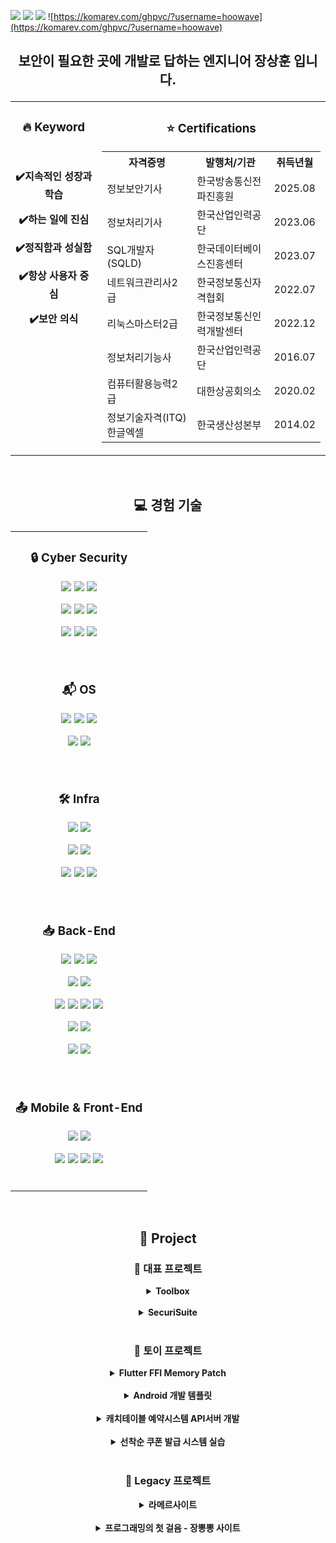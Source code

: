 <a href="https://linktr.ee/hoowave"><img src="https://img.shields.io/badge/Link-linktree-blue"/></a>
<a href="https://blog.naver.com/ma5ter"><img src="https://img.shields.io/badge/Link-blog-blue"/></a>
<a href="http://hoowave.dothome.co.kr"><img src="https://img.shields.io/badge/Link-Site-blue"/></a>
![https://komarev.com/ghpvc/?username=hoowave](https://komarev.com/ghpvc/?username=hoowave)

## <p align="center"> 보안이 필요한 곳에 개발로 답하는 엔지니어 장상훈 입니다.</p>

<div align="center">
<table>
  <tr>
    <td valign="top">
      <h3 align="center">🔥 Keyword</h3>
      </br>
      <p align="center"><strong>✔️지속적인 성장과 학습</strong></p>
      <p align="center"><strong>✔️하는 일에 진심</strong></p>
      <p align="center"><strong>✔️정직함과 성실함</strong></p>
      <p align="center"><strong>✔️항상 사용자 중심</strong></p>
      <p align="center"><strong>✔️보안 의식</strong></p>
    </td>
    <td valign="top">
      <h3 align="center">⭐️ Certifications</h3>
      <table align="center">
        <tr>
          <th>자격증명</th>
          <th>발행처/기관</th>
          <th>취득년월</th>
        </tr>
        <tr>
          <td>정보보안기사</td>
          <td>한국방송통신전파진흥원</td>
          <td>2025.08</td>
        </tr>
        <tr>
          <td>정보처리기사</td>
          <td>한국산업인력공단</td>
          <td>2023.06</td>
        </tr>
        <tr>
          <td>SQL개발자(SQLD)</td>
          <td>한국데이터베이스진흥센터</td>
          <td>2023.07</td>
        </tr>
        <tr>
          <td>네트워크관리사2급</td>
          <td>한국정보통신자격협회</td>
          <td>2022.07</td>
        </tr>
        <tr>
          <td>리눅스마스터2급</td>
          <td>한국정보통신인력개발센터</td>
          <td>2022.12</td>
        </tr>
        <tr>
          <td>정보처리기능사</td>
          <td>한국산업인력공단</td>
          <td>2016.07</td>
        </tr>
        <tr>
          <td>컴퓨터활용능력2급</td>
          <td>대한상공회의소</td>
          <td>2020.02</td>
        </tr>
        <tr>
          <td>정보기술자격(ITQ)한글엑셀</td>
          <td>한국생산성본부</td>
          <td>2014.02</td>
        </tr>
      </table>
    </td>
  </tr>
</table>
</div>
<br>

## <p align="center"> 💻 경험 기술 </p>

<div align="center">
<table>
  <tr>
    <td valign="top" colspan="2">
      <h3 align="center">🔒 Cyber Security</h3>
      <p align="center">
      <img src="https://img.shields.io/badge/WebGoat-FF0000?style=flat-square&logo=webgoat&logoColor=white"/></a>
      <img src="https://img.shields.io/badge/Wireshark-1679A7?style=flat-square&logo=wireshark&logoColor=white"/></a>
      <img src="https://img.shields.io/badge/Metasploit-000000?style=flat-square&logo=metasploit&logoColor=white"/></a>
      </p>
      <p align="center">
      <img src="https://img.shields.io/badge/Reverse%20Engineering-000000?style=flat-square&logo=reverseengineering&logoColor=white"/></a>
      <img src="https://img.shields.io/badge/Burp%20Suite-000000?style=flat-square&logo=burpsuite&logoColor=white"/></a>
      <img src="https://img.shields.io/badge/Nmap-000000?style=flat-square&logo=nmap&logoColor=white"/></a>
      </p>
      <p align="center">
      <img src="https://img.shields.io/badge/SQLMap-000000?style=flat-square&logo=sqlmap&logoColor=white"/></a>
      <img src="https://img.shields.io/badge/CVE--2017--0143-000000?style=flat-square&logo=cve&logoColor=white"/></a>
      <img src="https://img.shields.io/badge/MSFvenom-000000?style=flat-square&logo=metasploit&logoColor=white"/></a>
      </p>
      <br>
    </td>
  </tr>
  <tr>
    <td valign="top" colspan="2">
      <h3 align="center">📬 OS</h3>
      <p align="center">
      <img src="https://img.shields.io/badge/Windows-0078D4?style=flat-square&logo=Windows&logoColor=white"/></a>
      <img src="https://img.shields.io/badge/RedHat-EE0000?style=flat-square&logo=Redhat&logoColor=white"/></a>
      <img src="https://img.shields.io/badge/Debian-A81D33?style=flat-square&logo=Debian&logoColor=white"/></a>
      </p>
      <p align="center">
      <img src="https://img.shields.io/badge/Amazon%20Linux-232F3E?style=flat-square&logo=amazonaws&logoColor=white"/></a>
      <img src="https://img.shields.io/badge/Raspberry%20Pi%20OS-A22846?style=flat-square&logo=raspberrypi&logoColor=white"/></a>
      </p>
      <br>
    </td>
  </tr>
  <tr>
    <td valign="top" colspan="2">
      <h3 align="center">🛠 Infra</h3>
      <p align="center">
      <img src="https://img.shields.io/badge/Docker-2496ED?style=flat-square&logo=Docker&logoColor=white"/></a>
      <img src="https://img.shields.io/badge/Jenkins-D24939?style=flat-square&logo=jenkins&logoColor=white"/></a>
      </p>
      <p align="center">
      <img src="https://img.shields.io/badge/AWS%20EC2-FF9900?style=flat-square&logo=amazonec2&logoColor=white"/></a>
      <img src="https://img.shields.io/badge/AWS%20RDS-527FFF?style=flat-square&logo=amazonrds&logoColor=white"/></a>
      </p>
      <p align="center">
      <img src="https://img.shields.io/badge/AWS%20Route%2053-8C4FFF?style=flat-square&logo=amazonroute53&logoColor=white"/></a>
      <img src="https://img.shields.io/badge/AWS%20Amplify-FF9900?style=flat-square&logo=awsamplify&logoColor=white"/></a>
      <img src="https://img.shields.io/badge/AWS%20Certificate%20Manager-232F3E?style=flat-square&logo=amazonaws&logoColor=white"/></a>
      </p>
      <br>
    </td>
  </tr>
  <tr>
    <td valign="top" colspan="2">
      <h3 align="center">📥 Back-End</h3>
      <p align="center">
      <img src="https://img.shields.io/badge/Java-007396?style=flat-square&logo=Java&logoColor=white"/></a>
      <img src="https://img.shields.io/badge/Jsp&Servlet-FF8800?style=flat-square&logo=Jsp&Servlet&logoColor=white"/></a>
      <img src="https://img.shields.io/badge/SpringBoot-6DB33F?style=flat-square&logo=SpringBoot&logoColor=white"/></a>
      </p>
      <p align="center">
      <img src="https://img.shields.io/badge/Spring%20Security-6DB33F?style=flat-square&logo=springsecurity&logoColor=white"/></a>
      <img src="https://img.shields.io/badge/SpringCloud-3693F3?style=flat-square&logo=icloud&logoColor=white"/></a>
      </p>
      <p align="center">
      <img src="https://img.shields.io/badge/MyBatis-A100FF?style=flat-square&logo=MyBatis&logoColor=white"/></a>
      <img src="https://img.shields.io/badge/SpringDataJPA-DD1100?style=flat-square&logo=SpringDataJPA&logoColor=white"/></a>
      <img src="https://img.shields.io/badge/MySQL-4479A1?style=flat-square&logo=MySQL&logoColor=white"/></a>
      <img src="https://img.shields.io/badge/Oracle-F80000?style=flat-square&logo=Oracle&logoColor=white"/></a>
      </p>
      <p align="center">
      <img src="https://img.shields.io/badge/Redis-DC382D?style=flat-square&logo=redis&logoColor=white"/></a>
      <img src="https://img.shields.io/badge/Kafka-231F20?style=flat-square&logo=apachekafka&logoColor=white"/></a>
      </p>
      <p align="center">
      <img src="https://img.shields.io/badge/PHP-777BB4?style=flat-square&logo=PHP&logoColor=white"/></a>
      <img src="https://img.shields.io/badge/Laravel-FF2D20?style=flat-square&logo=laravel&logoColor=white"/></a>
      </p>
      <br>
    </td>
  </tr>
  <tr>
    <td valign="top" colspan="2">
      <h3 align="center">📤 Mobile & Front-End</h3>
      <p align="center">
      <img src="https://img.shields.io/badge/Android%20Jetpack%20Compose-3DDC84?style=flat-square&logo=android&logoColor=white"/></a>
      <img src="https://img.shields.io/badge/Flutter-02569B?style=flat-square&logo=flutter&logoColor=white"/></a>
      </p>
      <p align="center">
      <img src="https://img.shields.io/badge/Jquery-0769AD?style=flat-square&logo=jquery&logoColor=white"/></a>
      <img src="https://img.shields.io/badge/Thymeleaf-005F0F?style=flat-square&logo=thymeleaf&logoColor=white"/></a>
      <img src="https://img.shields.io/badge/Vue.js-4FC08D?style=flat-square&logo=vue.js&logoColor=white"/></a>
      <img src="https://img.shields.io/badge/React-61DAFB?style=flat-square&logo=react&logoColor=black"/></a>
      </p>
      <br>
    </td>
  </tr>
</table>
</div>
<br>

## <p align="center"> 📖 Project </p>
<div align="center">

<h3 align="center">🔷 대표 프로젝트</h3>
<details>
<summary><strong>Toolbox</strong></summary>
- 수행 기간 : 2025.02.01 ~ 현재</br>
- 주요 역할 : 백엔드 API 서버 개발, 프론트엔드 인터페이스 구현 및 AWS 배포</br>
- 주요 내용 : 누구나 필요한 서비스를, 누구나 쉽게 사용할 수 있도록 만드는 프로젝트</br>
<h3><a href="https://github.com/hoowave/toolbox-backend">Backend 👉</a> | <a href="https://github.com/hoowave/toolbox-frontend">Frontend 👉</a></h3>
</details>
<br>

<details>
<summary><strong>SecuriSuite</strong></summary>
- 수행 기간 : 2024.01.10 ~ 2024.02.05</br>
- 주요 역할 : API 서버 개발 및 인터페이스 제작, 도커 배포</br>
- 주요 내용 : SecuriSuite는 브라우저에서 정보 보안 도구를 사용하기 위한 그래픽 인터페이스입니다.</br>
또한, 본 프로젝트는 기존 JSP 기반의 "라메르 사이트"를 현대적인 웹 개발 표준과 확장성을 고려하여 전면적으로 리팩토링하는 작업입니다.</br>
<h3><a href="https://github.com/hoowave/SecuriSuite">SecuriSuite 👉</a></h3>
</details>
<br>
<h3 align="center">🔷 토이 프로젝트</h3>


<details>
<summary><strong>Flutter FFI Memory Patch</strong></summary>
- 수행 기간 : 2024.10.01 ~ 2024.11.01</br>
- 주요 역할 : Flutter와 C++ DLL을 FFI로 연동하여 Windows 메모리 패치 프로그램 개발</br>
- 주요 내용 : Windows API를 활용한 프로세스 메모리 접근 및 수정 기능 구현, GetX 아키텍처를 통한 상태관리</br>
- 사용 기술 : Flutter, Dart, C++, Windows API, FFI(Foreign Function Interface)</br>
<h3><a href="https://github.com/hoowave/flutter_ffi_memory_patch">Flutter FFI Memory Patch 👉</a></h3>
</details>
<br>

<details>
<summary><strong>Android 개발 템플릿</strong></summary>
- 수행 기간 : 2024.09.01 ~ 2024.10.01</br>
- 주요 역할 : Android 개발을 위한 최신 아키텍처 기반의 템플릿 개발</br>
- 주요 내용 : Jetpack Compose, KSP, MVVM, Hilt를 결합하여 효율적인 개발 환경 구축</br>
- 사용 기술 : Kotlin, Jetpack Compose, KSP, Hilt, MVVM</br>
<h3><a href="https://github.com/hoowave/aos-ksp-hilt">Android 개발 템플릿 👉</a></h3>
</details>
<br>

<details>
<summary><strong>캐치테이블 예약시스템 API서버 개발</strong></summary>
- 수행 기간 : 2023.11.01 ~ 2023.12.01</br>
- 주요 역할 : DDD(도메인 주도 개발)을 통한 MSA기반 API서버 개발</br>
<h3><a href="https://github.com/hoowave/Catchtable">캐치테이블 예약시스템 👉</a></h3>
</details>
<br>

<details>
<summary><strong>선착순 쿠폰 발급 시스템 실습</strong></summary>
- 수행 기간 : 2023.12.01 ~ 2024.01.01</br>
- 주요 역할 : 데이터의 성능과 정합성에 대한 고민 - redis를 사용하여 성능 향상 및 kafka를 사용하여 몰리는 트래픽 처리</br>
<h3><a href="https://github.com/hoowave/coupon-system">선착순 쿠폰 발급 시스템 👉</a></h3>
</details>

<br>
<h3 align="center">🔷 Legacy 프로젝트</h3>

<details>
<summary><strong>라메르사이트</strong></summary>
- 수행 기간 : 2023.07.01 ~ 2023.09.01</br>
- 주요 역할 : 쉘 스크립트 작성 및 데이터 처리</br>
- 업무 성과 : 웹에서 사용자의 입력을 받아 리눅스 명령을 수행하여 결과를 반환하는 사이트 도구</br>
(웹 크롤링, 웹 미러링, 사전파일 생성과 그 파일을 이용해 보안 테스팅 도구 등 기능 제공)</br>
<h3><a href="https://github.com/hoowave/Legacy_Project_Lamer">라메르사이트 👉</a></h3>
</details>
<br>

<details>
<summary><strong>프로그래밍의 첫 걸음 - 장뽕뽕 사이트</strong></summary>
- 수행 기간 : 2023.01.01 ~ 현재</br>
- 주요 역할 : 화면 설계 및 서비스기획</br>
- 업무 성과 : 웹에서 마우스 클릭을 통해 광물을 캐고, 얻은 돈으로 무기를 사고 강화할 수 있는</br>
"광물 캐서 무기 강화하기" 콘셉트의 게임 및 커뮤니티 사이트 제작 및 운영중</br>
<h3><a href="http://hoowave.dothome.co.kr">장뽕뽕사이트 👉</a></h3>
</details>

</div>

